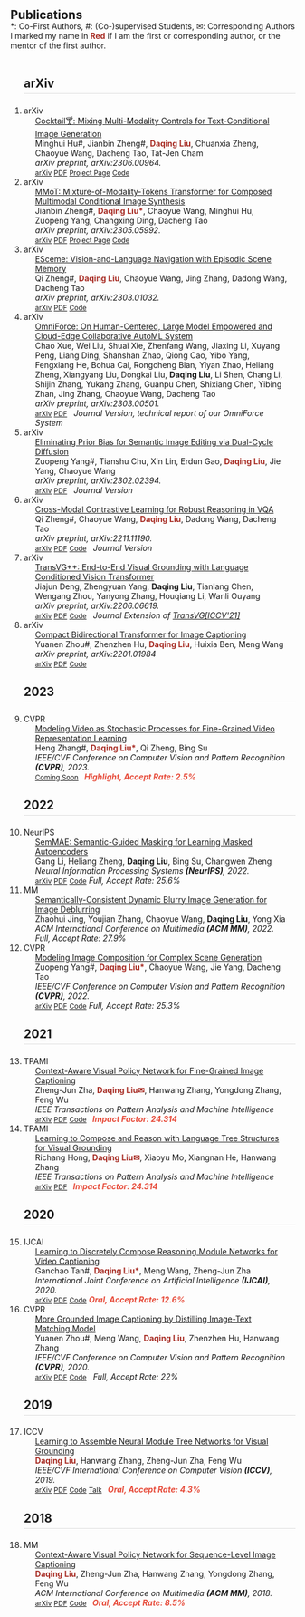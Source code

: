 <h2 id="publications" style="margin: 2px 0px -15px;">Publications</h2>

<div class="publications">

<span class="superscript">*</span>: Co-First Authors, <span class="superscript">#</span>: (Co-)supervised Students, <span class="superscript">&#9993;</span>: Corresponding Authors
<br>
I marked my name in <b style="color:#a82e26">Red</b> if I am the first or corresponding author, or the mentor of the first author.
<br><br>
<ol class="bibliography">

<!-- d ----------------------- -->
<h3 class="bibliography-year" style="font-size: 1.3rem; padding-bottom:5px; border-bottom: 1px solid #ddd;"> arXiv </h3>

<!-- d ----------------------- 
<li>
<div class="pub-row">
  <div class="col-sm-3 abbr" style="position: relative;"> <abbr class="badge" style="width:40px; align:middle">arXiv</abbr> </div>
  <div class="col-sm-9" style="position: relative;padding-right: 15px;padding-left: 20px;">
    <div class="title"><a href="" target="_blank">MMoT: Mixture-of-Modality-Tokens Transformer for Composed Multimodal Conditional Image Synthesis</a></div>
    <div class="author">Jianbin Zheng<span class="superscript">#</span>, <b style="color:#a82e26">Daqing Liu</b>, Chaoyue Wang, Minghui Hu, Changxing Ding, Dacheng Tao</div>
    <div class="periodical"><em>arXiv preprint, 2023.</em></div>
    <div class="links">
      <a href="" class="btn btn-sm z-depth-0" role="button" target="_blank" style="font-size:12px;">Coming Soon</a>
    </div>
  </div>
</div>
</li>
-->

<!-- d  ----------------------- 
<li>
<div class="pub-row">
  <div class="col-sm-3 abbr" style="position: relative;"> <abbr class="badge" style="width:40px; align:middle">arXiv</abbr> </div>
  <div class="col-sm-9" style="position: relative;padding-right: 15px;padding-left: 20px;">
    <div class="title"><a href="" target="_blank">Tackling the Cross-Modal Retrieval Trilemma with Cross-Modal Indexing</a></div>
    <div class="author">Heng Zhang<span class="superscript">#</span>, <b style="color:#a82e26">Daqing Liu</b>, Heliang Zheng, Chaoyue Wang, Bing Su</div>
    <div class="periodical"><em>arXiv preprint, 2023.</em></div>
    <div class="links">
      <a href="" class="btn btn-sm z-depth-0" role="button" target="_blank" style="font-size:12px;">Coming Soon</a>
    </div>
  </div>
</div>
</li>
-->

<!-- d ----------------------- 
<li>
<div class="pub-row">
  <div class="col-sm-3 abbr" style="position: relative;"> <abbr class="badge" style="width:40px; align:middle">arXiv</abbr> </div>
  <div class="col-sm-9" style="position: relative;padding-right: 15px;padding-left: 20px;">
    <div class="title"><a href="" target="_blank">Prefix-Captioning: Efficiently Gluing Pretrained Language and Vision Models for Image Captioning</a></div>
    <div class="author">Yuanen Zhou<span class="superscript">#</span>, <b style="color:#a82e26">Daqing Liu</b>, Zhenzhen Hu, Depeng Wang, Yi Wang, Meng Wang</div>
    <div class="periodical"><em>arXiv preprint, 2023.</em></div>
    <div class="links">
      <a href="" class="btn btn-sm z-depth-0" role="button" target="_blank" style="font-size:12px;">Coming Soon</a>
    </div>
  </div>
</div>
</li>
-->

<!-- d ----------------------- -->
<li>
<div class="pub-row">
  <div class="col-sm-3 abbr" style="position: relative;"> <abbr class="badge" style="width:40px; align:middle">arXiv</abbr> </div>
  <div class="col-sm-9" style="position: relative;padding-right: 15px;padding-left: 20px;">
    <div class="title"><a href="https://arxiv.org/abs/2303.01032" target="_blank">Cocktail🍸: Mixing Multi-Modality Controls for Text-Conditional Image Generation</a></div>
    <div class="author">Minghui Hu<span class="superscript">#</span>, Jianbin Zheng<span class="superscript">#</span>, <b style="color:#a82e26">Daqing Liu</b>, Chuanxia Zheng, Chaoyue Wang, Dacheng Tao, Tat-Jen Cham</div>
    <div class="periodical"><em>arXiv preprint, arXiv:2306.00964.</em></div>
    <div class="links">
      <a href="https://arxiv.org/abs/2306.00964" class="btn btn-sm z-depth-0" role="button" target="_blank" style="font-size:12px;">arXiv</a>
      <a href="https://arxiv.org/pdf/2306.00964" class="btn btn-sm z-depth-0" role="button" target="_blank" style="font-size:12px;">PDF</a>
      <a href="https://mhh0318.github.io/cocktail/" class="btn btn-sm z-depth-0" role="button" target="_blank" style="font-size:12px;">Project Page</a>
      <a href="https://github.com/mhh0318/Cocktail" class="btn btn-sm z-depth-0" role="button" target="_blank" style="font-size:12px;">Code</a>
      </div>
  </div>
</div>
</li>

<!-- d ----------------------- -->
<li>
<div class="pub-row">
  <div class="col-sm-3 abbr" style="position: relative;"> <abbr class="badge" style="width:40px; align:middle">arXiv</abbr> </div>
  <div class="col-sm-9" style="position: relative;padding-right: 15px;padding-left: 20px;">
    <div class="title"><a href="https://arxiv.org/abs/2303.01032" target="_blank">MMoT: Mixture-of-Modality-Tokens Transformer for Composed Multimodal Conditional Image Synthesis</a></div>
    <div class="author">Jianbin Zheng<span class="superscript">#</span>, <b style="color:#a82e26">Daqing Liu<span class="superscript">*</span></b>, Chaoyue Wang, Minghui Hu, Zuopeng Yang, Changxing Ding, Dacheng Tao</div>
    <div class="periodical"><em>arXiv preprint, arXiv:2305.05992.</em></div>
    <div class="links">
      <a href="https://arxiv.org/abs/2305.05992" class="btn btn-sm z-depth-0" role="button" target="_blank" style="font-size:12px;">arXiv</a>
      <a href="https://arxiv.org/pdf/2305.05992" class="btn btn-sm z-depth-0" role="button" target="_blank" style="font-size:12px;">PDF</a>
      <a href="https://jabir-zheng.github.io/MMoT/" class="btn btn-sm z-depth-0" role="button" target="_blank" style="font-size:12px;">Project Page</a>
      <a href="https://github.com/jabir-zheng/MMoT-Transformer" class="btn btn-sm z-depth-0" role="button" target="_blank" style="font-size:12px;">Code</a>
      </div>
  </div>
</div>
</li>

<!-- d ----------------------- -->
<li>
<div class="pub-row">
  <div class="col-sm-3 abbr" style="position: relative;"> <abbr class="badge" style="width:40px; align:middle">arXiv</abbr> </div>
  <div class="col-sm-9" style="position: relative;padding-right: 15px;padding-left: 20px;">
    <div class="title"><a href="https://arxiv.org/abs/2303.01032" target="_blank">ESceme: Vision-and-Language Navigation with Episodic Scene Memory</a></div>
    <div class="author">Qi Zheng<span class="superscript">#</span>, <b style="color:#a82e26">Daqing Liu</b>, Chaoyue Wang, Jing Zhang, Dadong Wang, Dacheng Tao</div>
    <div class="periodical"><em>arXiv preprint, arXiv:2303.01032.</em></div>
    <div class="links">
      <a href="https://arxiv.org/abs/2303.01032" class="btn btn-sm z-depth-0" role="button" target="_blank" style="font-size:12px;">arXiv</a>
      <a href="https://arxiv.org/pdf/2303.01032" class="btn btn-sm z-depth-0" role="button" target="_blank" style="font-size:12px;">PDF</a>
      <a href="https://github.com/qizhust/esceme" class="btn btn-sm z-depth-0" role="button" target="_blank" style="font-size:12px;">Code</a>
    </div>
  </div>
</div>
</li>

<!-- d ----------------------- -->
<li>
<div class="pub-row">
  <div class="col-sm-3 abbr" style="position: relative;"> <abbr class="badge" style="width:40px; align:middle">arXiv</abbr> </div>
  <div class="col-sm-9" style="position: relative;padding-right: 15px;padding-left: 20px;">
    <div class="title"><a href="https://arxiv.org/abs/2303.00501" target="_blank">OmniForce: On Human-Centered, Large Model Empowered and Cloud-Edge Collaborative AutoML System</a></div>
    <div class="author">Chao Xue, Wei Liu, Shuai Xie, Zhenfang Wang, Jiaxing Li, Xuyang Peng, Liang Ding, Shanshan Zhao, Qiong Cao, Yibo Yang, Fengxiang He, Bohua Cai, Rongcheng Bian, Yiyan Zhao, Heliang Zheng, Xiangyang Liu, Dongkai Liu, <b>Daqing Liu</b>, Li Shen, Chang Li, Shijin Zhang, Yukang Zhang, Guanpu Chen, Shixiang Chen, Yibing Zhan, Jing Zhang, Chaoyue Wang, Dacheng Tao</div>
    <div class="periodical"><em>arXiv preprint, arXiv:2303.00501.</em></div>
    <div class="links">
      <a href="https://arxiv.org/abs/2303.00501" class="btn btn-sm z-depth-0" role="button" target="_blank" style="font-size:12px;">arXiv</a>
      <a href="https://arxiv.org/pdf/2303.00501" class="btn btn-sm z-depth-0" role="button" target="_blank" style="font-size:12px;">PDF</a>
      <i>&nbsp;&nbsp;Journal Version, technical report of our OmniForce System</i>
    </div>
  </div>
</div>
</li>

<!-- d ----------------------- -->
<li>
<div class="pub-row">
  <div class="col-sm-3 abbr" style="position: relative;"> <abbr class="badge" style="width:40px; align:middle">arXiv</abbr> </div>
  <div class="col-sm-9" style="position: relative;padding-right: 15px;padding-left: 20px;">
  <div class="title"><a href="https://arxiv.org/abs/2302.02394" target="_blank">Eliminating Prior Bias for Semantic Image Editing via Dual-Cycle Diffusion</a></div>
  <div class="author">Zuopeng Yang<span class="superscript">#</span>, Tianshu Chu, Xin Lin, Erdun Gao, <b style="color:#a82e26">Daqing Liu</b>, Jie Yang, Chaoyue Wang</div>
  <div class="periodical"><em>arXiv preprint, arXiv:2302.02394.</em></div>
    <div class="links">
      <a href="https://arxiv.org/abs/2302.02394" class="btn btn-sm z-depth-0" role="button" target="_blank" style="font-size:12px;">arXiv</a>
      <a href="https://arxiv.org/pdf/2302.02394" class="btn btn-sm z-depth-0" role="button" target="_blank" style="font-size:12px;">PDF</a>
      <i>&nbsp;&nbsp;Journal Version</i>
    </div>
  </div>
</div>
</li>

<!-- d ----------------------- -->
<li>
<div class="pub-row">
  <div class="col-sm-3 abbr" style="position: relative;"> <abbr class="badge" style="width:40px; align:middle">arXiv</abbr> </div>
  <div class="col-sm-9" style="position: relative;padding-right: 15px;padding-left: 20px;">
  <div class="title"><a href="https://arxiv.org/abs/2211.11190" target="_blank">Cross-Modal Contrastive Learning for Robust Reasoning in VQA</a></div>
  <div class="author">Qi Zheng<span class="superscript">#</span>, Chaoyue Wang, <b style="color:#a82e26">Daqing Liu</b>, Dadong Wang, Dacheng Tao</div>
  <div class="periodical"><em>arXiv preprint, arXiv:2211.11190.</em></div>
    <div class="links">
      <a href="https://arxiv.org/abs/2211.11190" class="btn btn-sm z-depth-0" role="button" target="_blank" style="font-size:12px;">arXiv</a>
      <a href="https://arxiv.org/pdf/2211.11190" class="btn btn-sm z-depth-0" role="button" target="_blank" style="font-size:12px;">PDF</a>
      <a href="https://github.com/qizhust/cmcl_vqa_pl" class="btn btn-sm z-depth-0" role="button" target="_blank" style="font-size:12px;">Code</a>
      <i>&nbsp;&nbsp;Journal Version</i>
    </div>
  </div>
</div>
</li>

<!-- d ----------------------- -->
<li>
<div class="pub-row">
  <div class="col-sm-3 abbr" style="position: relative;"> <abbr class="badge" style="width:40px; align:middle">arXiv</abbr> </div>
  <div class="col-sm-9" style="position: relative;padding-right: 15px;padding-left: 20px;">
  <div class="title"><a href="https://arxiv.org/abs/2206.06619" target="_blank">TransVG++: End-to-End Visual Grounding with Language Conditioned Vision Transformer</a></div>
  <div class="author">Jiajun Deng, Zhengyuan Yang, <b>Daqing Liu</b>, Tianlang Chen, Wengang Zhou, Yanyong Zhang, Houqiang Li, Wanli Ouyang</div>
  <div class="periodical"><em>arXiv preprint, arXiv:2206.06619.</em></div>
    <div class="links">
      <a href="https://arxiv.org/abs/2206.06619" class="btn btn-sm z-depth-0" role="button" target="_blank" style="font-size:12px;">arXiv</a>
      <a href="https://arxiv.org/pdf/2206.06619" class="btn btn-sm z-depth-0" role="button" target="_blank" style="font-size:12px;">PDF</a>
      <a href="https://github.com/djiajunustc/TransVG" class="btn btn-sm z-depth-0" role="button" target="_blank" style="font-size:12px;">Code</a>
      <i>&nbsp;&nbsp;Journal Extension of <a href="https://arxiv.org/abs/2104.08541" target="_blank">TransVG[ICCV'21]</a></i>
    </div>
  </div>
</div>
</li>

<!-- d ----------------------- -->
<li>
<div class="pub-row">
  <div class="col-sm-3 abbr" style="position: relative;"> <abbr class="badge" style="width:40px; align:middle">arXiv</abbr> </div>
  <div class="col-sm-9" style="position: relative;padding-right: 15px;padding-left: 20px;">
  <div class="title"><a href="https://arxiv.org/abs/2201.01984" target="_blank">Compact Bidirectional Transformer for Image Captioning</a></div>
  <div class="author">Yuanen Zhou<span class="superscript">#</span>, Zhenzhen Hu, <b style="color:#a82e26">Daqing Liu</b>, Huixia Ben, Meng Wang</div>
  <div class="periodical"><em>arXiv preprint, arXiv:2201.01984</em></div>
    <div class="links">
      <a href="https://arxiv.org/abs/2201.01984" class="btn btn-sm z-depth-0" role="button" target="_blank" style="font-size:12px;">arXiv</a>
      <a href="https://arxiv.org/pdf/2201.01984" class="btn btn-sm z-depth-0" role="button" target="_blank" style="font-size:12px;">PDF</a>
      <a href="https://github.com/yuanezhou/cbtrans" class="btn btn-sm z-depth-0" role="button" target="_blank" style="font-size:12px;">Code</a>
    </div>
  </div>
</div>
</li>

<!-- d ----------------------- -->
<h3 class="bibliography-year" style="font-size: 1.3rem; padding-bottom:5px; border-bottom: 1px solid #ddd;"> 2023 </h3>
<!-- d ----------------------- -->
<li>
<div class="pub-row">
  <div class="col-sm-3 abbr" style="position: relative;"> <abbr class="badge" style="width:40px; align:middle">CVPR</abbr> </div>
  <div class="col-sm-9" style="position: relative;padding-right: 15px;padding-left: 20px;">
    <div class="title"><a href="">Modeling Video as Stochastic Processes for Fine-Grained Video Representation Learning</a></div>
    <div class="author">Heng Zhang<span class="superscript">#</span>, <b style="color:#a82e26">Daqing Liu<span class="superscript">*</span></b>, Qi Zheng, Bing Su</div>
    <div class="periodical"><em>IEEE/CVF Conference on Computer Vision and Pattern Recognition <strong>(CVPR)</strong>, 2023.</em></div>
    <div class="links">
      <a href="" class="btn btn-sm z-depth-0" role="button" target="_blank" style="font-size:12px;">Coming Soon</a>
      <strong><i style="color:#e74d3c">&nbsp;&nbsp;Highlight, Accept Rate: 2.5%</i></strong>
    </div>
  </div>
</div>
</li>

<!-- d ----------------------- -->
<h3 class="bibliography-year" style="font-size: 1.3rem; padding-bottom:5px; border-bottom: 1px solid #ddd;"> 2022 </h3>

<!-- d ----------------------- -->
<li>
<div class="pub-row">
  <div class="col-sm-3 abbr" style="position: relative;"> <abbr class="badge" style="width:40px; align:middle">NeurIPS</abbr> </div>
  <div class="col-sm-9" style="position: relative;padding-right: 15px;padding-left: 20px;">
  <div class="title"><a href="https://openreview.net/forum?id=Ix37FJYDkBp" target="_blank">SemMAE: Semantic-Guided Masking for Learning Masked Autoencoders</a></div>
  <div class="author">Gang Li, Heliang Zheng, <b>Daqing Liu</b>, Bing Su, Changwen Zheng</div>
  <div class="periodical"><em>Neural Information Processing Systems <strong>(NeurIPS)</strong>, 2022.</em></div>
    <div class="links">
      <a href="https://arxiv.org/abs/2206.10207" class="btn btn-sm z-depth-0" role="button" target="_blank" style="font-size:12px;">arXiv</a>
      <a href="https://arxiv.org/pdf/2206.10207" class="btn btn-sm z-depth-0" role="button" target="_blank" style="font-size:12px;">PDF</a>
      <a href="https://github.com/ucasligang/SemMAE" class="btn btn-sm z-depth-0" role="button" target="_blank" style="font-size:12px;">Code</a>
      <i>Full, Accept Rate: 25.6%</i>
    </div>
  </div>
</div>
</li>

<!-- d ----------------------- -->
<li>
<div class="pub-row">
  <div class="col-sm-3 abbr" style="position: relative;"> <abbr class="badge" style="width:40px; align:middle">MM</abbr> </div>
    <div class="col-sm-9" style="position: relative;padding-right: 15px;padding-left: 20px;">
    <div class="title"><a href="https://dl.acm.org/doi/abs/10.1145/3503161.3548106" target="_blank">Semantically-Consistent Dynamic Blurry Image Generation for Image Deblurring</a></div>
    <div class="author">Zhaohui Jing, Youjian Zhang, Chaoyue Wang, <b>Daqing Liu</b>, Yong Xia</div>
    <div class="periodical"><em>ACM International Conference on Multimedia <strong>(ACM MM)</strong>, 2022.</em></div>
    <div class="links">
      <i>Full, Accept Rate: 27.9%</i>
    </div>
  </div>
</div>
</li>

<!-- d ----------------------- -->
<li>
<div class="pub-row">
  <div class="col-sm-3 abbr" style="position: relative;"> <abbr class="badge" style="width:40px; align:middle">CVPR</abbr> </div>
  <div class="col-sm-9" style="position: relative;padding-right: 15px;padding-left: 20px;">
  <div class="title"><a href="https://openaccess.thecvf.com/content/CVPR2022/html/Yang_Modeling_Image_Composition_for_Complex_Scene_Generation_CVPR_2022_paper" target="_blank">Modeling Image Composition for Complex Scene Generation</a></div>
  <div class="author">Zuopeng Yang<span class="superscript">#</span>, <b style="color:#a82e26">Daqing Liu<span class="superscript">*</span></b>, Chaoyue Wang, Jie Yang, Dacheng Tao</div>
    <div class="periodical"><em>IEEE/CVF Conference on Computer Vision and Pattern Recognition <strong>(CVPR)</strong>, 2022.</em></div>
    <div class="links">
      <a href="https://arxiv.org/abs/2206.00923" class="btn btn-sm z-depth-0" role="button" target="_blank" style="font-size:12px;">arXiv</a>
      <a href="https://arxiv.org/pdf/2206.00923" class="btn btn-sm z-depth-0" role="button" target="_blank" style="font-size:12px;">PDF</a>
      <a href="https://github.com/JohnDreamer/TwFA" class="btn btn-sm z-depth-0" role="button" target="_blank" style="font-size:12px;">Code</a>
      <i>Full, Accept Rate: 25.3%</i>
    </div>
  </div>
</div>
</li>

<!-- d ----------------------- -->
<h3 class="bibliography-year" style="font-size: 1.3rem; padding-bottom:5px; border-bottom: 1px solid #ddd;"> 2021 </h3>

<!-- d ----------------------- -->
<li>
<div class="pub-row">
  <div class="col-sm-3 abbr" style="position: relative;"> <abbr class="badge" style="width:40px; align:middle">TPAMI</abbr> </div>
  <div class="col-sm-9" style="position: relative;padding-right: 15px;padding-left: 20px;">
    <div class="title"><a href="https://ieeexplore.ieee.org/document/8684270/" target="_blank">Context-Aware Visual Policy Network for Fine-Grained Image Captioning</a></div>
    <div class="author">Zheng-Jun Zha, <b style="color:#a82e26">Daqing Liu<span class="superscript">&#9993;</span></b>, Hanwang Zhang, Yongdong Zhang, Feng Wu</div>
    <div class="periodical"><em>IEEE Transactions on Pattern Analysis and Machine Intelligence</em></div>
    <div class="links">
      <a href="https://arxiv.org/abs/1906.02365" class="btn btn-sm z-depth-0" role="button" target="_blank" style="font-size:12px;">arXiv</a>
      <a href="https://arxiv.org/pdf/1906.02365" class="btn btn-sm z-depth-0" role="button" target="_blank" style="font-size:12px;">PDF</a>
      <a href="https://github.com/daqingliu/CAVP" class="btn btn-sm z-depth-0" role="button" target="_blank" style="font-size:12px;">Code</a>
      <strong><i style="color:#e74d3c">&nbsp;&nbsp;Impact Factor: 24.314</i></strong>
    </div>
  </div>
</div>
</li>

<!-- d ----------------------- -->
<li>
<div class="pub-row">
  <div class="col-sm-3 abbr" style="position: relative;"> <abbr class="badge" style="width:40px; align:middle">TPAMI</abbr> </div>
  <div class="col-sm-9" style="position: relative;padding-right: 15px;padding-left: 20px;">
    <div class="title"><a href="https://ieeexplore.ieee.org/document/8691415" target="_blank">Learning to Compose and Reason with Language Tree Structures for Visual Grounding</a></div>
    <div class="author">Richang Hong, <b style="color:#a82e26">Daqing Liu<span class="superscript">&#9993;</span></b>, Xiaoyu Mo, Xiangnan He, Hanwang Zhang</div>
    <div class="periodical"><em>IEEE Transactions on Pattern Analysis and Machine Intelligence</em></div>
    <div class="links">
      <a href="https://arxiv.org/abs/1906.01784" class="btn btn-sm z-depth-0" role="button" target="_blank" style="font-size:12px;">arXiv</a>
      <a href="https://arxiv.org/pdf/1906.01784" class="btn btn-sm z-depth-0" role="button" target="_blank" style="font-size:12px;">PDF</a>
      <strong><i style="color:#e74d3c">&nbsp;&nbsp;Impact Factor: 24.314</i></strong>
    </div>
  </div>
</div>
</li>

<!-- d ----------------------- -->
<h3 class="bibliography-year" style="font-size: 1.3rem; padding-bottom:5px; border-bottom: 1px solid #ddd;"> 2020 </h3>
<!-- d ----------------------- -->
<li>
<div class="pub-row">
  <div class="col-sm-3 abbr" style="position: relative;"> <abbr class="badge" style="width:40px; align:middle">IJCAI</abbr> </div>
  <div class="col-sm-9" style="position: relative;padding-right: 15px;padding-left: 20px;">
    <div class="title"><a href="https://www.ijcai.org/proceedings/2020/0104.pdf" target="_blank">Learning to Discretely Compose Reasoning Module Networks for Video Captioning</a></div>
    <div class="author">Ganchao Tan<span class="superscript">#</span>, <b style="color:#a82e26">Daqing Liu<span class="superscript">*</span></b>, Meng Wang, Zheng-Jun Zha </div>
    <div class="periodical"><em>International Joint Conference on Artificial Intelligence <strong>(IJCAI)</strong>, 2020.</em></div>
    <div class="links">
      <a href="https://arxiv.org/abs/2007.09049" class="btn btn-sm z-depth-0" role="button" target="_blank" style="font-size:12px;">arXiv</a>
      <a href="https://arxiv.org/pdf/2007.09049" class="btn btn-sm z-depth-0" role="button" target="_blank" style="font-size:12px;">PDF</a>
      <a href="https://github.com/tgc1997/RMN" class="btn btn-sm z-depth-0" role="button" target="_blank" style="font-size:12px;">Code</a>
      <strong><i style="color:#e74d3c">Oral, Accept Rate: 12.6%</i></strong>
    </div>
  </div>
</div>
</li>

<!-- d ----------------------- -->
<li>
<div class="pub-row">
  <div class="col-sm-3 abbr" style="position: relative;"> <abbr class="badge" style="width:40px; align:middle">CVPR</abbr> </div>
  <div class="col-sm-9" style="position: relative;padding-right: 15px;padding-left: 20px;">
    <div class="title"><a href="https://openaccess.thecvf.com/content_CVPR_2020/html/Zhou_More_Grounded_Image_Captioning_by_Distilling_Image-Text_Matching_Model_CVPR_2020_paper" target="_blank">More Grounded Image Captioning by Distilling Image-Text Matching Model</a></div>
    <div class="author">Yuanen Zhou<span class="superscript">#</span>, Meng Wang, <b style="color:#a82e26">Daqing Liu</b>, Zhenzhen Hu, Hanwang Zhang</div>
    <div class="periodical"><em>IEEE/CVF Conference on Computer Vision and Pattern Recognition <strong>(CVPR)</strong>, 2020.</em></div>
    <div class="links">
      <a href="https://arxiv.org/abs/2004.00390" class="btn btn-sm z-depth-0" role="button" target="_blank" style="font-size:12px;">arXiv</a>
      <a href="https://arxiv.org/pdf/2004.00390" class="btn btn-sm z-depth-0" role="button" target="_blank" style="font-size:12px;">PDF</a>
      <a href="https://github.com/YuanEZhou/Grounded-Image-Captioning" class="btn btn-sm z-depth-0" role="button" target="_blank" style="font-size:12px;">Code</a>
      <i>&nbsp;&nbsp;Full, Accept Rate: 22%</i>
    </div>
  </div>
</div>
</li>

<!-- d ----------------------- -->
<h3 class="bibliography-year" style="font-size: 1.3rem; padding-bottom:5px; border-bottom: 1px solid #ddd;"> 2019 </h3>

<!-- d ----------------------- 
<li>
<div class="pub-row">
  <div class="col-sm-3 abbr" style="position: relative;"> <abbr class="badge" style="width:40px; align:middle">arXiv</abbr> </div>
  <div class="col-sm-9" style="position: relative;padding-right: 15px;padding-left: 20px;">
    <div class="title"><a href="https://arxiv.org/abs/1906.03561" target="_blank">Joint Visual Grounding with Language Scene Graphs</a></div>
    <div class="author"><b style="color:#a82e26">Daqing Liu</b>, Hanwang Zhang, Zheng-Jun Zha, Meng Wang, Qianru Sun</div>
    <div class="periodical"><em>arXiv preprint, 2019.</em></div>
    <div class="links">
      <a href="https://arxiv.org/abs/1906.03561" class="btn btn-sm z-depth-0" role="button" target="_blank" style="font-size:12px;">arXiv</a>
      <a href="https://arxiv.org/pdf/1906.03561" class="btn btn-sm z-depth-0" role="button" target="_blank" style="font-size:12px;">PDF</a>
    </div>
  </div>
</div>
</li>
-->

<!-- d ----------------------- -->
<li>
<div class="pub-row">
  <div class="col-sm-3 abbr" style="position: relative;"> <abbr class="badge" style="width:40px; align:middle">ICCV</abbr> </div>
  <div class="col-sm-9" style="position: relative;padding-right: 15px;padding-left: 20px;">
    <div class="title"><a href="https://openaccess.thecvf.com/content_ICCV_2019/html/Liu_Learning_to_Assemble_Neural_Module_Tree_Networks_for_Visual_Grounding_ICCV_2019_paper" target="_blank">Learning to Assemble Neural Module Tree Networks for Visual Grounding</a></div>
    <div class="author"><b style="color:#a82e26">Daqing Liu</b>, Hanwang Zhang, Zheng-Jun Zha, Feng Wu</div>
    <div class="periodical"><em>IEEE/CVF International Conference on Computer Vision <strong>(ICCV)</strong>, 2019.</em></div>
    <div class="links">
      <a href="https://arxiv.org/abs/1812.03299" class="btn btn-sm z-depth-0" role="button" target="_blank" style="font-size:12px;">arXiv</a>
      <a href="https://arxiv.org/pdf/1812.03299" class="btn btn-sm z-depth-0" role="button" target="_blank" style="font-size:12px;">PDF</a>
      <a href="https://github.com/daqingliu/NMTree" class="btn btn-sm z-depth-0" role="button" target="_blank" style="font-size:12px;">Code</a>
      <a href="https://youtu.be/oFDF1yT0T-4?t=3574" class="btn btn-sm z-depth-0" role="button" target="_blank" style="font-size:12px;">Talk</a>
      <strong><i style="color:#e74d3c">&nbsp;&nbsp;Oral, Accept Rate: 4.3%</i></strong>
    </div>
  </div>
</div>
</li>

<!-- d ----------------------- -->
<h3 class="bibliography-year" style="font-size: 1.3rem; padding-bottom:5px; border-bottom: 1px solid #ddd;"> 2018 </h3>
<!-- d ----------------------- -->
<li>
<div class="pub-row">
  <div class="col-sm-3 abbr" style="position: relative;"> <abbr class="badge" style="width:40px; align:middle">MM</abbr> </div>
  <div class="col-sm-9" style="position: relative;padding-right: 15px;padding-left: 20px;">
    <div class="title"><a href="https://dl.acm.org/doi/10.1145/3240508.3240632" target="_blank">Context-Aware Visual Policy Network for Sequence-Level Image Captioning</a></div>
    <div class="author"><b style="color:#a82e26">Daqing Liu</b>, Zheng-Jun Zha, Hanwang Zhang, Yongdong Zhang, Feng Wu</div>
    <div class="periodical"><em>ACM International Conference on Multimedia <strong>(ACM MM)</strong>, 2018.</em></div>
    <div class="links">
      <a href="https://arxiv.org/abs/1808.05864" class="btn btn-sm z-depth-0" role="button" target="_blank" style="font-size:12px;">arXiv</a>
      <a href="https://arxiv.org/pdf/1808.05864" class="btn btn-sm z-depth-0" role="button" target="_blank" style="font-size:12px;">PDF</a>
      <a href="https://github.com/daqingliu/CAVP" class="btn btn-sm z-depth-0" role="button" target="_blank" style="font-size:12px;">Code</a>
      <strong><i style="color:#e74d3c">&nbsp;&nbsp;Oral, Accept Rate: 8.5%</i></strong>
    </div>
  </div>
</div>
</li>

</ol>
</div>

<p></p>